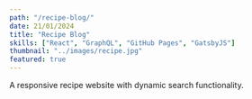```yaml
---
path: "/recipe-blog/"
date: 21/01/2024
title: "Recipe Blog"
skills: ["React", "GraphQL", "GitHub Pages", "GatsbyJS"]
thumbnail: "../images/recipe.jpg"
featured: true
---
```


A responsive recipe website with dynamic search functionality.
